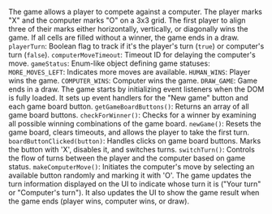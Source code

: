The game allows a player to compete against a computer. The player marks "X" and the computer marks "O" on a 3x3 grid. The first player to align three of their marks either horizontally, vertically, or diagonally wins the game. If all cells are filled without a winner, the game ends in a draw.
`playerTurn`: Boolean flag to track if it's the player's turn (`true`) or computer's turn (`false`).
`computerMoveTimeout`: Timeout ID for delaying the computer's move.
`gameStatus`: Enum-like object defining game statuses:
`MORE_MOVES_LEFT`: Indicates more moves are available.
`HUMAN_WINS`: Player wins the game.
`COMPUTER_WINS`: Computer wins the game.
`DRAW_GAME`: Game ends in a draw.
The game starts by initializing event listeners when the DOM is fully loaded. It sets up event handlers for the "New game" button and each game board button.
`getGameBoardButtons()`: Returns an array of all game board buttons.
`checkForWinner()`: Checks for a winner by examining all possible winning combinations of the game board.
`newGame()`: Resets the game board, clears timeouts, and allows the player to take the first turn.
`boardButtonClicked(button)`: Handles clicks on game board buttons. Marks the button with 'X', disables it, and switches turns.
`switchTurn()`: Controls the flow of turns between the player and the computer based on game status.
`makeComputerMove()`: Initiates the computer's move by selecting an available button randomly and marking it with 'O'.
The game updates the turn information displayed on the UI to indicate whose turn it is ("Your turn" or "Computer's turn"). It also updates the UI to show the game result when the game ends (player wins, computer wins, or draw).
